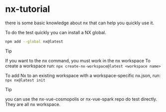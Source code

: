 # nx-tutorial

there is some basic knowledge about nx that can help you quickly use it.

To do the test quickly you can install a NX global.

```bash
npm add --global nx@latest
```

>[!TIP]
> If you want to the nx command, you must work in the nx workspace
> To create a workspace run:
> `npx create-nx-workspace@latest <workspace name>`
> 
> To add Nx to an existing workspace with a workspace-specific nx.json, run:
> `npx nx@latest init`

>[!TIP]
> you can use the nx-vue-cosmopolis or nx-vue-spark repo do test directly. They are all nx workspace.